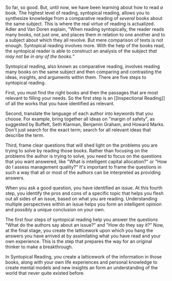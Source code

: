 So far, so good. But, until now, we have been learning about how to read *a* book. The highest level of reading, syntopical reading, allows you to synthesize knowledge from a comparative reading of *several* books about the same subject. This is where the real virtue of reading is actualized. Adler and Van Doren explain, "When reading syntopically, the reader reads many books, not just one, and places them in relation to one another and to a subject about which they all revolve. But mere comparison of texts is not enough. Syntopical reading involves more. With the help of the books read, the syntopical reader is able to construct an analysis of the subject *that may not be in any of the books.*"

Syntopical reading, also known as comparative reading, involves reading many books on the same subject and then comparing and contrasting the ideas, insights, and arguments within them. There are five steps to syntopical reading.

First, you must find the right books and then the passages that are most relevant to filling your needs. So the first step is an [[Inspectional Reading]] of all the works that you have identified as relevant.

Second, translate the language of each author into keywords that you choose. For example, bring together all ideas on "margin of safety", as suggested by Buffett, Seth Klarman, Benjamin Graham, and Howard Marks. Don't just search for the exact term; search for all relevant ideas that describe the term. 

Third, frame clear questions that will shed light on the problems you are trying to solve by reading those books. Rather than focusing on the problems the author is trying to solve, you need to focus on the questions that you want answered, like "What is intelligent capital allocation?" or "How do I assess management quality?" It's important to frame the questions in such a way that all or most of the authors can be interpreted as providing answers.

When you ask a good question, you have identified an issue. At this fourth step, you identify the pros and cons of a specific topic that helps you flesh out all sides of an issue, based on what you are reading. Understanding multiple perspectives within an issue helps you form an intelligent opinion and possibly a unique conclusion on your own.

The first four steps of syntopical reading help you answer the questions "What do the authors say about an issue?" and "How do they say it?" Now, at the final stage, you create the latticework upon which you hang the answers you have arrived at by assimilating what you have read and your own experience. This is the step that prepares the way for an original thinker to make a breakthrough.

In Syntopical Reading, you create a latticework of the information in those books, along with your own life experiences and personal knowledge to create mental models and new insights an form an understanding of the world that never quite existed before.